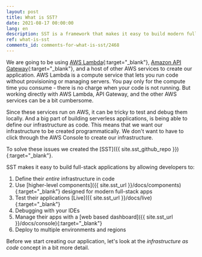 ```yaml
---
layout: post
title: What is SST?
date: 2021-08-17 00:00:00
lang: en
description: SST is a framework that makes it easy to build modern full-stack applications on your own infrastructure.
ref: what-is-sst
comments_id: comments-for-what-is-sst/2468
---
```


We are going to be using [AWS Lambda](https://aws.amazon.com/lambda/){:target="_blank"}, [Amazon API Gateway](https://aws.amazon.com/api-gateway/){:target="_blank"}, and a host of other AWS services to create our application. AWS Lambda is a compute service that lets you run code without provisioning or managing servers. You pay only for the compute time you consume - there is no charge when your code is not running. But working directly with AWS Lambda, API Gateway, and the other AWS services can be a bit cumbersome.

Since these services run on AWS, it can be tricky to test and debug them locally. And a big part of building serverless applications, is being able to define our infrastructure as code. This means that we want our infrastructure to be created programmatically. We don't want to have to click through the AWS Console to create our infrastructure.

To solve these issues we created the [SST]({{ site.sst_github_repo }}){:target="_blank"}.

SST makes it easy to build full-stack applications by allowing developers to:

1. Define their _entire_ infrastructure in code
2. Use [higher-level components]({{ site.sst_url }}/docs/components){:target="_blank"} designed for modern full-stack apps
3. Test their applications [Live]({{ site.sst_url }}/docs/live){:target="_blank"}
4. Debugging with your IDEs
5. Manage their apps with a [web based dashboard]({{ site.sst_url }}/docs/console){:target="_blank"}
6. Deploy to multiple environments and regions

Before we start creating our application, let's look at the _infrastructure as code_ concept in a bit more detail.
